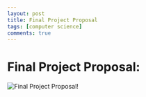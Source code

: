 ```yaml
---
layout: post
title: Final Project Proposal
tags: [computer science]
comments: true
---
```

# Final Project Proposal: 

![Final Project Proposal!](https://cfiredancing.github.io/img/gender_reveal.jpg)
